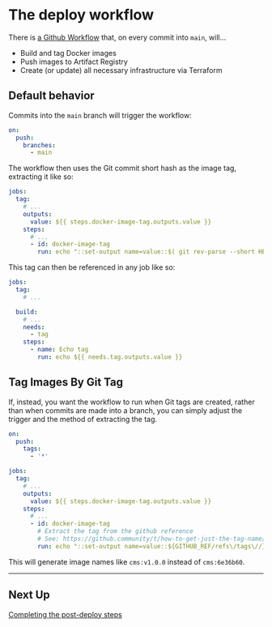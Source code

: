 # The deploy workflow

There is [a Github Workflow](../../../.github/workflows/deploy.yml) that,
on every commit into `main`, will...

- Build and tag Docker images
- Push images to Artifact Registry
- Create (or update) all necessary infrastructure via Terraform

## Default behavior

Commits into the `main` branch will trigger the workflow:

```yaml
on:
  push:
    branches:
      - main
```

The workflow then uses the Git commit short hash as the image tag,
extracting it like so:

```yaml
jobs:
  tag:
    # ...
    outputs:
      value: ${{ steps.docker-image-tag.outputs.value }}
    steps:
      # ...
      - id: docker-image-tag
        run: echo "::set-output name=value::$( git rev-parse --short HEAD )"
```

This tag can then be referenced in any job like so:

```yaml
jobs:
  tag:
    # ...

  build:
    # ...
    needs:
      - tag
    steps:
      - name: Echo tag
        run: echo ${{ needs.tag.outputs.value }}
```

## Tag Images By Git Tag

If, instead, you want the workflow to run when Git tags are created,
rather than when commits are made into a branch,
you can simply adjust the trigger and the method of extracting the tag.

```yaml
on:
  push:
    tags:
      - '*'

jobs:
  tag:
    # ...
    outputs:
      value: ${{ steps.docker-image-tag.outputs.value }}
    steps:
      # ...
      - id: docker-image-tag
        # Extract the tag from the github reference
        # See: https://github.community/t/how-to-get-just-the-tag-name/16241/32
        run: echo "::set-output name=value::${GITHUB_REF/refs\/tags\//}"
```

This will generate image names like `cms:v1.0.0` instead of `cms:6e36b60`.

---

## Next Up

[Completing the post-deploy steps](../06-post-deploy-steps/README.md)
